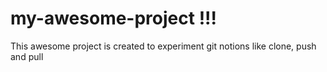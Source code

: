 # my-awesome-project !!!
This awesome project is created to experiment git notions like clone, push and pull
